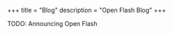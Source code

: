 +++
title = "Blog"
description = "Open Flash Blog"
+++

TODO: Announcing Open Flash

[gh-ofldb]: https://github.com/open-flash-db
